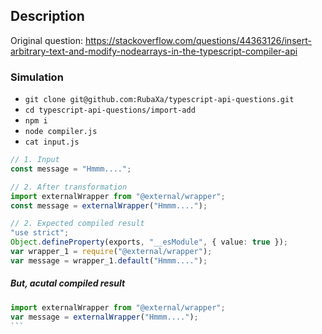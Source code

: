 Description
-----------
Original question: https://stackoverflow.com/questions/44363126/insert-arbitrary-text-and-modify-nodearrays-in-the-typescript-compiler-api


### Simulation

 - `git clone git@github.com:RubaXa/typescript-api-questions.git`
 - `cd typescript-api-questions/import-add`
 - `npm i`
 - `node compiler.js`
 - `cat input.js`


```ts
// 1. Input
const message = "Hmmm....";

// 2. After transformation
import externalWrapper from "@external/wrapper";
const message = externalWrapper("Hmmm....");

// 2. Expected compiled result
"use strict";
Object.defineProperty(exports, "__esModule", { value: true });
var wrapper_1 = require("@external/wrapper");
var message = wrapper_1.default("Hmmm....");
```


##### But, acutal compiled result

````ts
import externalWrapper from "@external/wrapper";
var message = externalWrapper("Hmmm....");
```
